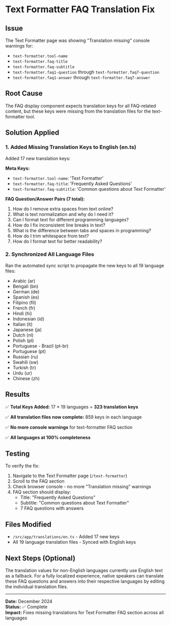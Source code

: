 # Text Formatter FAQ Translation Fix

## Issue

The Text Formatter page was showing "Translation missing" console warnings for:

- `text-formatter.tool-name`
- `text-formatter.faq-title`
- `text-formatter.faq-subtitle`
- `text-formatter.faq1-question` through `text-formatter.faq7-question`
- `text-formatter.faq1-answer` through `text-formatter.faq7-answer`

## Root Cause

The FAQ display component expects translation keys for all FAQ-related content, but these keys were missing from the translation files for the text-formatter tool.

## Solution Applied

### 1. Added Missing Translation Keys to English (en.ts)

Added 17 new translation keys:

**Meta Keys:**

- `text-formatter.tool-name`: 'Text Formatter'
- `text-formatter.faq-title`: 'Frequently Asked Questions'
- `text-formatter.faq-subtitle`: 'Common questions about Text Formatter'

**FAQ Question/Answer Pairs (7 total):**

1. How do I remove extra spaces from text online?
2. What is text normalization and why do I need it?
3. Can I format text for different programming languages?
4. How do I fix inconsistent line breaks in text?
5. What is the difference between tabs and spaces in programming?
6. How do I trim whitespace from text?
7. How do I format text for better readability?

### 2. Synchronized All Language Files

Ran the automated sync script to propagate the new keys to all 19 language files:

- Arabic (ar)
- Bengali (bn)
- German (de)
- Spanish (es)
- Filipino (fil)
- French (fr)
- Hindi (hi)
- Indonesian (id)
- Italian (it)
- Japanese (ja)
- Dutch (nl)
- Polish (pl)
- Portuguese - Brazil (pt-br)
- Portuguese (pt)
- Russian (ru)
- Swahili (sw)
- Turkish (tr)
- Urdu (ur)
- Chinese (zh)

## Results

✅ **Total Keys Added:** 17 × 19 languages = **323 translation keys**

✅ **All translation files now complete:** 859 keys in each language

✅ **No more console warnings** for text-formatter FAQ section

✅ **All languages at 100% completeness**

## Testing

To verify the fix:

1. Navigate to the Text Formatter page (`/text-formatter`)
2. Scroll to the FAQ section
3. Check browser console - no more "Translation missing" warnings
4. FAQ section should display:
   - Title: "Frequently Asked Questions"
   - Subtitle: "Common questions about Text Formatter"
   - 7 FAQ questions with answers

## Files Modified

- `/src/app/translations/en.ts` - Added 17 new keys
- All 19 language translation files - Synced with English keys

## Next Steps (Optional)

The translation values for non-English languages currently use English text as a fallback. For a fully localized experience, native speakers can translate these FAQ questions and answers into their respective languages by editing the individual translation files.

---

**Date:** December 2024  
**Status:** ✅ Complete  
**Impact:** Fixes missing translations for Text Formatter FAQ section across all languages
